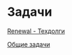 # Задачи

[Renewal - Техдолги](%D0%97%D0%B0%D0%B4%D0%B0%D1%87%D0%B8%20577d0ef0b08444aea5370eede7222c1d/Renewal%20-%20%D0%A2%D0%B5%D1%85%D0%B4%D0%BE%D0%BB%D0%B3%D0%B8%2063b63faf510a4ceb9da5ebbf1a242e54.csv)

[Общие задачи](%D0%97%D0%B0%D0%B4%D0%B0%D1%87%D0%B8%20577d0ef0b08444aea5370eede7222c1d/%D0%9E%D0%B1%D1%89%D0%B8%D0%B5%20%D0%B7%D0%B0%D0%B4%D0%B0%D1%87%D0%B8%2037f07e6792524e2f9783568d2d8b9925.csv)